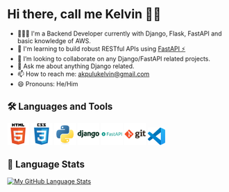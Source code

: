 <h1> Hi there, call me Kelvin 👋🏼 </h1>


- 🙋🏽‍♂️ I'm a Backend Developer currently with Django, Flask, FastAPI and basic knowledge of AWS.
- 🌱 I'm learning to build robust RESTful APIs using <a href="https://fastapi.tiangolo.com"> FastAPI ⚡</a>
- 👬 I’m looking to collaborate on any Django/FastAPI related projects.
- 💬 Ask me about anything Django related.
- 📫 How to reach me: akpulukelvin@gmail.com
- 😄 Pronouns: He/Him

## :hammer_and_wrench: Languages and Tools 

<div>
  <img src="https://github.com/devicons/devicon/blob/master/icons/html5/html5-original-wordmark.svg" title="HTML5" width="50" height="50"/>
  <img src="https://github.com/devicons/devicon/blob/master/icons/css3/css3-original-wordmark.svg" title="CSS3" width="50" height="50"/>
  <img src="https://github.com/devicons/devicon/blob/master/icons/python/python-original.svg" title="Python" **alt="Python" width="50" height="50"/>
  <img src="https://github.com/devicons/devicon/blob/master/icons/django/django-plain-wordmark.svg" title="Django" width="50" height="50"/>
  <img src="https://github.com/devicons/devicon/blob/master/icons/fastapi/fastapi-original-wordmark.svg" title="FastAPI" width="50" height="50"/>
  <img src="https://github.com/devicons/devicon/blob/master/icons/git/git-original-wordmark.svg" title="Git" **alt="Git" width="50" height="50"/>
  <img src="https://github.com/devicons/devicon/blob/master/icons/vscode/vscode-original.svg" title="VSCode" width="40" height="40"/>
</div>

## :stars: Language Stats </h2>

[![My GitHub Language Stats](https://github-readme-stats.vercel.app/api/top-langs/?username=Klvxn&theme=tokyonight&layout=compact)]()

<br>

